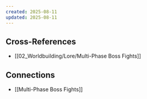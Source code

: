 ```yaml
---
created: 2025-08-11
updated: 2025-08-11
---
```




## Cross-References

- [[02_Worldbuilding/Lore/Multi-Phase Boss Fights]]


## Connections

- [[Multi-Phase Boss Fights]]
